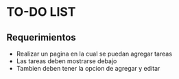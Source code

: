 # TO-DO LIST 

## Requerimientos
* Realizar un pagina en la cual se puedan agregar tareas
* Las tareas deben mostrarse debajo
* Tambien deben tener la opcion de agregar y editar

